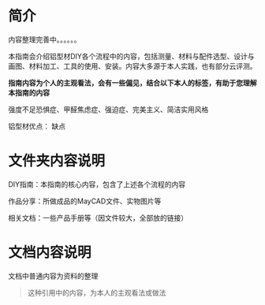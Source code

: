 # 简介

内容整理完善中。。。。。。

本指南会介绍铝型材DIY各个流程中的内容，包括测量、材料与配件选型、设计与画图、材料加工、工具的使用、安装。内容大多源于本人实践，也有部分云评测。

**指南内容为个人的主观看法，会有一些偏见，结合以下本人的标签，有助于您理解本指南的内容**

强度不足恐惧症、甲醛焦虑症、强迫症、完美主义、简洁实用风格


铝型材优点：
缺点



# 文件夹内容说明

DIY指南：本指南的核心内容，包含了上述各个流程的内容

作品分享：所做成品的MayCAD文件、实物图片等

相关文档：一些产品手册等（因文件较大，全部放的链接）

# 文档内容说明

文档中普通内容为资料的整理

> 这种引用中的内容，为本人的主观看法或做法